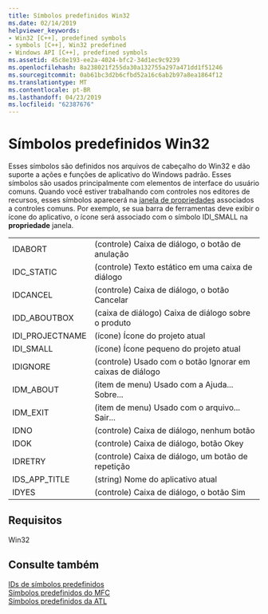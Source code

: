 ```yaml
---
title: Símbolos predefinidos Win32
ms.date: 02/14/2019
helpviewer_keywords:
- Win32 [C++], predefined symbols
- symbols [C++], Win32 predefined
- Windows API [C++], predefined symbols
ms.assetid: 45c8e193-ee2a-4024-bfc2-34d1ec9c9239
ms.openlocfilehash: 8a238021f255da30a132755a297a471dd1f51246
ms.sourcegitcommit: 0ab61bc3d2b6cfbd52a16c6ab2b97a8ea1864f12
ms.translationtype: MT
ms.contentlocale: pt-BR
ms.lasthandoff: 04/23/2019
ms.locfileid: "62387676"
---
```

# <a name="win32-predefined-symbols"></a>Símbolos predefinidos Win32

Esses símbolos são definidos nos arquivos de cabeçalho do Win32 e dão suporte a ações e funções de aplicativo do Windows padrão. Esses símbolos são usados principalmente com elementos de interface do usuário comuns. Quando você estiver trabalhando com controles nos editores de recursos, esses símbolos aparecerá na [janela de propriedades](/visualstudio/ide/reference/properties-window) associados a controles comuns. Por exemplo, se sua barra de ferramentas deve exibir o ícone do aplicativo, o ícone será associado com o símbolo IDI_SMALL na **propriedade** janela.

|||
|-|-|
|IDABORT|(controle) Caixa de diálogo, o botão de anulação|
|IDC_STATIC|(controle) Texto estático em uma caixa de diálogo|
|IDCANCEL|(controle) Caixa de diálogo, o botão Cancelar|
|IDD_ABOUTBOX|(caixa de diálogo) Caixa de diálogo sobre o produto|
|IDI_PROJECTNAME|(ícone) Ícone do projeto atual|
|IDI_SMALL|(ícone) Ícone pequeno do projeto atual|
|IDIGNORE|(controle) Usado com o botão Ignorar em caixas de diálogo|
|IDM_ABOUT|(item de menu) Usado com a Ajuda... Sobre...|
|IDM_EXIT|(item de menu) Usado com o arquivo... Sair...|
|IDNO|(controle) Caixa de diálogo, nenhum botão|
|IDOK|(controle) Caixa de diálogo, botão Okey|
|IDRETRY|(controle) Caixa de diálogo, um botão de repetição|
|IDS_APP_TITLE|(string) Nome do aplicativo atual|
|IDYES|(controle) Caixa de diálogo, o botão Sim|

## <a name="requirements"></a>Requisitos

Win32

## <a name="see-also"></a>Consulte também

[IDs de símbolos predefinidos](../windows/predefined-symbol-ids.md)<br/>
[Símbolos predefinidos do MFC](../windows/mfc-predefined-symbols.md)<br/>
[Símbolos predefinidos da ATL](../windows/atl-predefined-symbols.md)<br/>